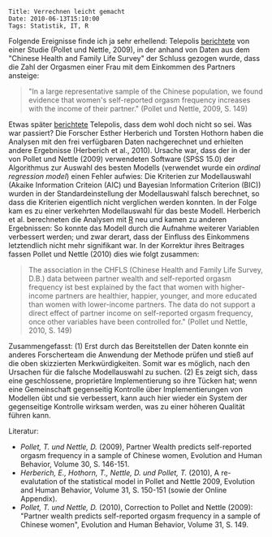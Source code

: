 	Title: Verrechnen leicht gemacht
	Date: 2010-06-13T15:10:00
	Tags: Statistik, IT, R

Folgende Ereignisse finde ich ja sehr erhellend: Telepolis
[berichtete](http://www.heise.de/tp/blogs/3/121897) von einer Studie
(Pollet und Nettle, 2009), in der anhand von Daten aus dem "Chinese
Health and Family Life Survey" der Schluss gezogen wurde, dass die Zahl
der Orgasmen einer Frau mit dem Einkommen des Partners ansteige:

> "In a large representative sample of the Chinese population, we found
> evidence that women's self-reported orgasm frequency increases with
> the income of their partner." (Pollet und Nettle, 2009, S. 149)

Etwas später [berichtete](http://www.heise.de/tp/blogs/3/147390)
Telepolis, dass dem wohl doch nicht so sei. Was war passiert? Die
Forscher Esther Herberich und Torsten Hothorn haben die Analysen mit den
frei verfügbaren Daten nachgerechnet und erhielten andere Ergebnisse
(Herberich et al., 2010). Ursache war, dass der in der von Pollet und
Nettle (2009) verwendeten Software (SPSS 15.0) der Algorithmus zur
Auswahl des besten Modells (verwendet wurde ein *ordinal regression
model*) einen Fehler aufwies: Die Kriterien zur Modellauswahl (Akaike
Information Criteion (AIC) und Bayesian Information Criterion (BIC))
wurden in der Standardeinstellung der Modellauswahl falsch berechnet, so
dass die Kriterien eigentlich nicht verglichen werden konnten. In der
Folge kam es zu einer verkehrten Modellauswahl für das beste Modell.
Herberich et al. berechneten die Analysen mit
[R](http://www.r-project.org) neu und kamen zu anderen Ergebnissen: So
konnte das Modell durch die Aufnahme weiterer Variablen verbessert
werden; und zwar derart, dass der Einfluss des Einkommens letztendlich
nicht mehr signifikant war. In der Korrektur ihres Beitrages fassen
Pollet und Nettle (2010) dies wie folgt zusammen:

> The association in the CHFLS (Chinese Health and Family Life Survey,
> D.B.) data between partner wealth and self-reported orgasm frequency
> ist best explained by the fact that women with higher-income partners
> are healthier, happier, younger, and more educated than women with
> lower-income partners. The data do not support a direct effect of
> partner income on self-reported orgasm frequency, once other variables
> have been controlled for." (Pollet und Nettle, 2010, S. 149)

Zusammengefasst: (1) Erst durch das Bereitstellen der Daten konnte ein
anderes Forscherteam die Anwendung der Methode prüfen und stieß auf die
oben skizzierten Merkwürdigkeiten. Somit war es möglich, nach den
Ursachen für die falsche Modellauswahl zu suchen. (2) Es zeigt sich,
dass eine geschlossene, proprietäre Implementierung so ihre Tücken hat;
wenn eine Gemeinschaft gegenseitig Kontrolle über Implementierungen von
Modellen übt und sie verbessert, kann auch hier wieder ein System der
gegenseitige Kontrolle wirksam werden, was zu einer höheren Qualität
führen kann.

Literatur:

* *Pollet, T. und Nettle, D.* (2009), Partner Wealth predicts
self-reported orgasm frequency in a sample of Chinese women, Evolution
and Human Behavior, Volume 30, S. 146-151.
*  *Herberich, E., Hothorn, T., Nettle, D. und Pollet, T.* (2010), A
re-evalutation of the statistical model in Pollet and Nettle 2009,
Evolution and Human Behavior, Volume 31, S. 150-151 (sowie der Online
Appendix).
* *Pollet, T. und Nettle, D.* (2010), Correction to Pollet and Nettle (2009): "Partner wealth predicts self-reported orgasm frequency in a sample of Chinese women", Evolution and Human Behavior, Volume 31, S. 149.
